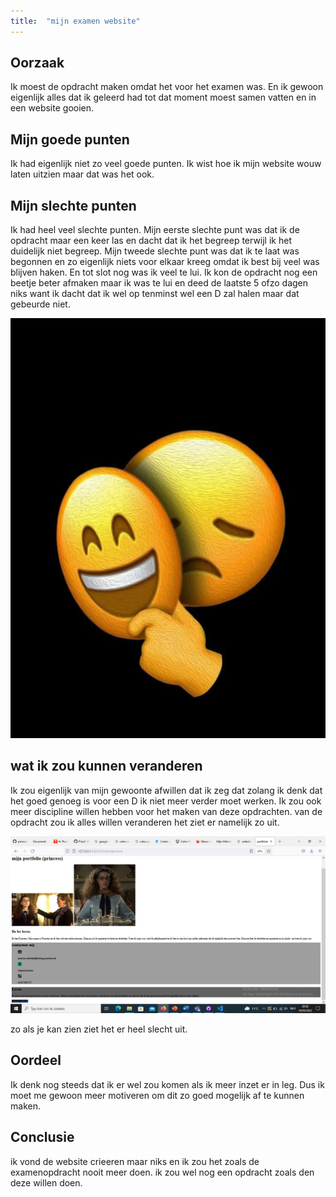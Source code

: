 ```yaml
---
title:  "mijn examen website"
---
```

<!--waarom ik mijn tweede project heb gemaakt-->
## Oorzaak

Ik moest de opdracht maken omdat het voor het examen was. En ik gewoon eigenlijk alles dat ik geleerd had tot dat moment moest samen vatten en in een website gooien.

<!--wat ik goed heb gedaan bij dit project-->
## Mijn goede punten

Ik had eigenlijk niet zo veel goede punten. Ik wist hoe ik mijn website wouw laten uitzien maar dat was het ook.

<!--wat ik slecht heb gedaan bij dit project-->
## Mijn slechte punten

Ik had heel veel slechte punten. Mijn eerste slechte punt was dat ik de opdracht maar een keer las en dacht dat ik het begreep terwijl ik het duidelijk niet begreep. Mijn tweede slechte punt was dat ik te laat was begonnen en zo eigenlijk niets voor elkaar kreeg omdat ik best bij veel was blijven haken. En tot slot nog was ik veel te lui. Ik kon de opdracht nog een beetje beter afmaken maar ik was te lui en deed de laatste 5 ofzo dagen niks want ik dacht dat ik wel op tenminst wel een D zal halen maar dat gebeurde niet.

![Two-face emojie omdat ik aan de buitekant mij blij vertoon maar aan de binnen kant totaal niet blij ben met dit resultaat.](../assets/images/two-face.webp)

<!--wat ik zou kunnen veranderen-->
## wat ik zou kunnen veranderen

Ik zou eigenlijk van mijn gewoonte afwillen dat ik zeg dat zolang ik denk dat het goed genoeg is voor een D ik niet meer verder moet werken. Ik zou ook meer discipline willen hebben voor het maken van deze opdrachten. van de opdracht zou ik alles willen veranderen het ziet er namelijk zo uit.

![een afbeelding ven een deel van mijn examen opdracht.](../assets/images/examen%20opdracht.jpg)

zo als je kan zien ziet het er heel slecht uit.

<!--wat ik zelf vond van hoe ik werkte-->
## Oordeel

Ik denk nog steeds dat ik er wel zou komen als ik meer inzet er in leg. Dus ik moet me gewoon meer motiveren om dit zo goed mogelijk af te kunnen maken.

<!--wat ik eigenlijk vond van dit project-->
## Conclusie

ik vond de website crieeren maar niks en ik zou het zoals de examenopdracht nooit meer doen. ik zou wel nog een opdracht zoals den deze willen doen.